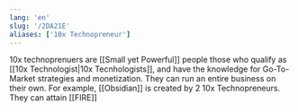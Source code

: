```yaml
---
lang: 'en'
slug: '/2DA21E'
aliases: ['10x Technopreneur']
---
```


10x technoprenuers are [[Small yet Powerful]] people those who qualify as [[10x Technologist|10x Tecnhologists]], and have the knowledge for Go-To-Market strategies and monetization. They can run an entire business on their own. For example, [[Obsidian]] is created by 2 10x Technopreneurs. They can attain [[FIRE]]
